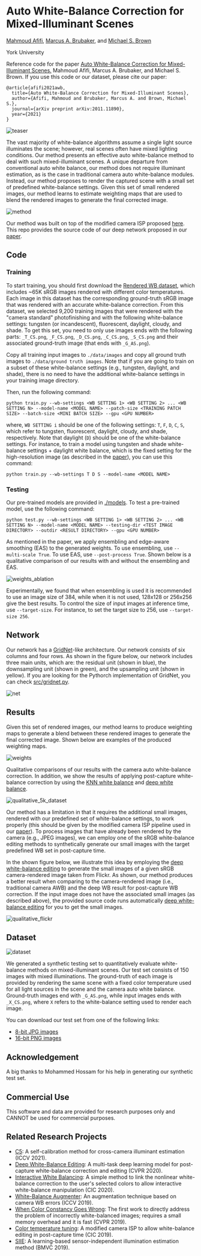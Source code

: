 # Auto White-Balance Correction for Mixed-Illuminant Scenes

[Mahmoud Afifi](https://sites.google.com/view/mafifi), 
[Marcus A. Brubaker](https://mbrubake.github.io/), 
and [Michael S. Brown](http://www.cse.yorku.ca/~mbrown/)

York University  &nbsp;&nbsp; 





Reference code for the paper [Auto White-Balance Correction for Mixed-Illuminant Scenes.]() Mahmoud Afifi, Marcus A. Brubaker, and Michael S. Brown. If you use this code or our dataset, please cite our paper:
```
@article{afifi2021awb,
  title={Auto White-Balance Correction for Mixed-Illuminant Scenes},
  author={Afifi, Mahmoud and Brubaker, Marcus A. and Brown, Michael S.},
  journal={arXiv preprint arXiv:2011.11890},
  year={2021}
}
```


![teaser](https://user-images.githubusercontent.com/37669469/129296945-ae85e148-ff4c-4e94-8887-0313a477e3e4.jpg)




The vast majority of white-balance algorithms assume a single light source illuminates the scene; however, real scenes often have mixed lighting conditions. Our method presents an effective auto white-balance method to deal with such mixed-illuminant scenes. A unique departure from conventional auto white balance, our method does not require illuminant estimation, as is the case in traditional camera auto white-balance modules. Instead, our method proposes to render the captured scene with a small set of predefined white-balance settings. Given this set of small rendered images, our method learns to estimate weighting maps that are used to blend the rendered images to generate the final corrected image. 


![method](https://user-images.githubusercontent.com/37669469/129400547-5786d0b0-6829-4ea6-812d-ccb8aef47bf8.jpg)




Our method was built on top of the modified camera ISP proposed [here](https://github.com/mahmoudnafifi/ColorTempTuning). This repo provides the source code of our deep network proposed in our [paper](). 

## Code


### Training

To start training, you should first download the [Rendered WB dataset](https://github.com/mahmoudnafifi/WB_sRGB/), which includes ~65K sRGB images rendered with different color temperatures. Each image in this dataset has the corresponding ground-truth sRGB image that was rendered with an accurate white-balance correction. From this dataset, we selected 9,200 training images that were rendered with the "camera standard" photofinishing and with the following white-balance settings: tungsten (or incandescent), fluorescent, daylight, cloudy, and shade. To get this set, you need to only use images ends with the following parts: `_T_CS.png`, `_F_CS.png`, `_D_CS.png`, `_C_CS.png`, `_S_CS.png` and their associated ground-truth image (that ends with `_G_AS.png`). 

Copy all training input images to `./data/images` and copy all ground truth images to `./data/ground truth images`. Note that if you are going to train on a subset of these white-balance settings (e.g., tungsten, daylight, and shade), there is no need to have the additional white-balance settings in your training image directory. 

Then, run the following command:

`python train.py --wb-settings <WB SETTING 1> <WB SETTING 2> ... <WB SETTING N> --model-name <MODEL NAME> --patch-size <TRAINING PATCH SIZE> --batch-size <MINI BATCH SIZE> --gpu <GPU NUMBER>`

where, `WB SETTING i` should be one of the following settings: `T`, `F`, `D`, `C`, `S`, which refer to tungsten, fluorescent, daylight, cloudy, and shade, respectively. Note that daylight (`D`) should be one of the white-balance settings. For instance, to train a model using tungsten and shade white-balance settings + daylight white balance, which is the fixed setting for the high-resolution image (as described in the [paper]()), you can use this command:

`python train.py --wb-settings T D S --model-name <MODEL NAME>`

### Testing

Our pre-trained models are provided in [./models](https://github.com/mahmoudnafifi/mixedillWB/tree/main/models). To test a pre-trained model, use the following command:

`python test.py --wb-settings <WB SETTING 1> <WB SETTING 2> ... <WB SETTING N> --model-name <MODEL NAME> --testing-dir <TEST IMAGE DIRECTORY> --outdir <RESULT DIRECTORY> --gpu <GPU NUMBER>`

As mentioned in the paper, we apply ensembling and edge-aware smoothing (EAS) to the generated weights. To use ensembling, use `--multi-scale True`. To use EAS, use `--post-process True`. Shown below is a qualitative comparison of our results with and without the ensembling and EAS.


![weights_ablation](https://user-images.githubusercontent.com/37669469/129297902-a6b60667-d99b-4937-9c73-a58fc71378d9.jpg)


Experimentally, we found that when ensembling is used it is recommended to use an image size of 384, while when it is not used, 128x128 or 256x256 give the best results. To control the size of input images at inference time, use `--target-size`. For instance, to set the target size to 256, use `--target-size 256`. 

## Network

Our network has a [GridNet](https://arxiv.org/pdf/1707.07958.pdf)-like architecture. Our network consists of six columns and four rows. As shown in the figure below, our network includes three main units, which are: the residual unit (shown in blue), the downsampling unit (shown in green), and the upsampling unit (shown in yellow). If you are looking for the Pythorch implementation of GridNet, you can check [src/gridnet.py](https://github.com/mahmoudnafifi/mixedillWB/blob/main/src/gridnet.py).

![net](https://user-images.githubusercontent.com/37669469/129297286-b82441e3-fe02-4900-9b07-3bd0928731d2.jpg)

## Results

Given this set of rendered images, our method learns to produce weighting maps to generate a blend between these rendered images to generate the final corrected image. Shown below are examples of the produced weighting maps.

![weights](https://user-images.githubusercontent.com/37669469/129297900-c5ab58ef-bafa-409d-bdf9-bee66efa5489.jpg)


Qualitative comparisons of our results with the camera auto white-balance correction. In addition, we show the results of applying post-capture white-balance correction by using the [KNN white balance](https://github.com/mahmoudnafifi/WB_sRGB/) and [deep white balance](https://github.com/mahmoudnafifi/Deep_White_Balance).

![qualitative_5k_dataset](https://user-images.githubusercontent.com/37669469/129297898-b33ae6f9-db8f-4750-b8f9-2de00ee809ad.jpg)


Our method has a limitation in that it requires the additional small images, rendered with our predefined set of white-balance settings, to work properly (this should be given by the modified camera ISP pipeline used in our [paper]()). To process images that have already been rendered by the camera (e.g., JPEG images), we can employ one of the sRGB white-balance editing methods to synthetically generate our small images with the target predefined WB set in post-capture time. 

In the shown figure below, we illustrate this idea by employing the [deep white-balance editing](https://github.com/mahmoudnafifi/Deep_White_Balance) to generate the small images of a given sRGB camera-rendered image taken from Flickr. As shown, our method produces a better result when comparing to the camera-rendered image (i.e., traditional camera AWB) and the deep WB result for post-capture WB correction. If the input image does not have the associated small images (as described above), the provided source code runs automatically [deep white-balance editing](https://github.com/mahmoudnafifi/Deep_White_Balance) for you to get the small images. 

![qualitative_flickr](https://user-images.githubusercontent.com/37669469/129298104-9ec5186b-092f-4906-a6a4-ca8072b5b1a3.jpg)


## Dataset

![dataset](https://user-images.githubusercontent.com/37669469/129298211-2cbbdc06-915e-4d6e-9a0e-34f910e89512.jpg)

We generated a synthetic testing set to quantitatively evaluate white-balance methods on mixed-illuminant scenes. Our test set consists of 150 images with mixed illuminations. The ground-truth of each image is provided by rendering the same scene with a fixed color temperature used for all light sources in the scene and the camera auto white balance. Ground-truth images end with `_G_AS.png`, while input images ends with `_X_CS.png`, where `X` refers to the white-balance setting used to render each image. 


You can download our test set from one of the following links:
* [8-bit JPG images](https://ln4.sync.com/dl/327ce3f30/jd7rvtf6-7tgz43nf-e9ahtm3j-tv8uzxwe)
* [16-bit PNG images](https://ln4.sync.com/dl/02f0af5f0/4hhpe83r-8ymvskfz-naqpdrqt-nxvq8h4x)



## Acknowledgement
A big thanks to Mohammed Hossam for his help in generating our synthetic test set. 


## Commercial Use
This software and data are provided for research purposes only and CANNOT be used for commercial purposes.


## Related Research Projects
- [C5](https://github.com/mahmoudnafifi/C5): A self-calibration method for cross-camera illuminant estimation (ICCV 2021).
- [Deep White-Balance Editing](https://github.com/mahmoudnafifi/Deep_White_Balance): A multi-task deep learning model for post-capture white-balance correction and editing (CVPR 2020).
- [Interactive White Balancing](https://github.com/mahmoudnafifi/Interactive_WB_correction): A simple method to link the nonlinear white-balance correction to the user's selected colors to allow interactive white-balance manipulation (CIC 2020).
- [White-Balance Augmenter](https://github.com/mahmoudnafifi/WB_color_augmenter): An augmentation technique based on camera WB errors (ICCV 2019).
- [When Color Constancy Goes Wrong](https://github.com/mahmoudnafifi/WB_sRGB): The first work to directly address the problem of incorrectly white-balanced images; requires a small memory overhead and it is fast (CVPR 2019).
- [Color temperature tuning](https://github.com/mahmoudnafifi/ColorTempTuning): A modified camera ISP to allow white-balance editing in post-capture time (CIC 2019).
- [SIIE](https://github.com/mahmoudnafifi/SIIE): A learning-based sensor-independent illumination estimation method (BMVC 2019).


